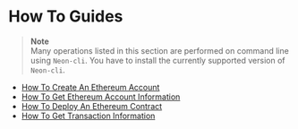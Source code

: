 # How To Guides

> **Note**  
> Many operations listed in this section are performed on command line using `Neon-cli`. You have to install the currently supported version of `Neon-cli`.

* [How To Create An Ethereum Account](/software_manuals/how_to_guides/create_account.md)
* [How To Get Ethereum Account Information](/software_manuals/how_to_guides/get_account_information.md)
* [How To Deploy An Ethereum Contract](/software_manuals/how_to_guides/deploy_contract.md)
* [How To Get Transaction Information](/software_manuals/how_to_guides/get_transaction_information.md)